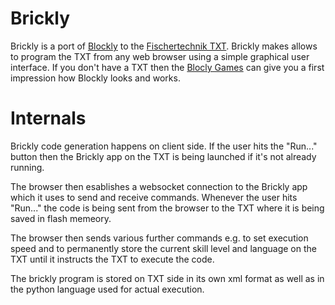 # Brickly

Brickly is a port of [Blockly](https://developers.google.com/blockly/)
to the [Fischertechnik TXT](http://www.fischertechnik.de/en/desktopdefault.aspx/tabid-21/39_read-309/usetemplate-2_column_pano/). Brickly makes allows to program the TXT from any web browser
using a simple graphical user interface. If you don't have a TXT then
the [Blocly Games](https://blockly-games.appspot.com/) can give you 
a first impression how Blockly looks and works.

# Internals

Brickly code generation happens on client side. If the user hits the
"Run..." button then the Brickly app on the TXT is being launched if
it's not already running.

The browser then esablishes a websocket connection to the Brickly
app which it uses to send and receive commands. Whenever the user
hits "Run..." the code is being sent from the browser to the TXT
where it is being saved in flash memeory.

The browser then sends various further commands e.g. to set execution
speed and to permanently store the current skill level and language
on the TXT until it instructs the TXT to execute the code.

The brickly program is stored on TXT side in its own xml format
as well as in the python language used for actual execution.

